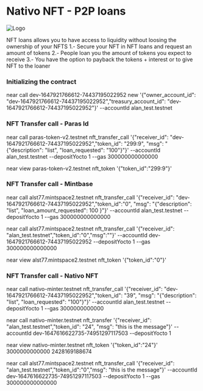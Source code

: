 # Nativo NFT - P2P loans

![Logo](https://v2.nativonft.app/static/media/nativologocrop.15afa4d2.png)

NFT loans allows you to have access to liquidity without loosing the ownership of your NFTS
1.- Secure your NFT in NFT loans and request an amount of tokens
2.- People loan you the amount of tokens you expect to receive
3.- You have the option to payback the tokens + interest or to give NFT to the loaner

### Initializing the contract
near call dev-1647921766612-74437195022952 new '{"owner_account_id": "dev-1647921766612-74437195022952","treasury_account_id": "dev-1647921766612-74437195022952"}' --accountId alan_test.testnet 

### NFT Transfer call - Paras Id
near call paras-token-v2.testnet nft_transfer_call '{"receiver_id": "dev-1647921766612-74437195022952","token_id": "299:9", "msg": "{\"description\": \"list\", \"loan_requested\": \"100\"}"}' --accountId alan_test.testnet --depositYocto 1  --gas 300000000000000

near view paras-token-v2.testnet nft_token '{"token_id":"299:9"}' 
### NFT Transfer call - Mintbase

near call alst77.mintspace2.testnet nft_transfer_call '{"receiver_id": "dev-1647921766612-74437195022952","token_id":"0", "msg": "{\"description\": \"list\", \"loan_amount_requested\": 100 }"}' --accountId alan_test.testnet --depositYocto 1 --gas 300000000000000


near call alst77.mintspace2.testnet nft_transfer_call '{"receiver_id": "alan_test.testnet","token_id":"0","msg":""}' --accountId dev-1647921766612-74437195022952 --depositYocto 1 --gas 300000000000000

near view alst77.mintspace2.testnet  nft_token '{"token_id":"0"}' 

### NFT Transfer call - Nativo NFT
near call nativo-minter.testnet nft_transfer_call '{"receiver_id": "dev-1647921766612-74437195022952","token_id": "39", "msg": "{\"description\": \"list\", \"loan_requested\": \"100\"}"}' --accountId alan_test.testnet --depositYocto 1 --gas 3000000000000

near call nativo-minter.testnet nft_transfer '{"receiver_id": "alan_test.testnet","token_id": "24", "msg": "this is the message"}' --accountId dev-1647616622735-74951297117503 --depositYocto 1

near view nativo-minter.testnet nft_token '{"token_id":"24"}' 
3000000000000
2428169188674


near call alst77.mintspace2.testnet nft_transfer_call '{"receiver_id": "alan_test.testnet","token_id":"0","msg": "this is the message"}' --accountId dev-1647616622735-74951297117503 --depositYocto 1 --gas 300000000000000